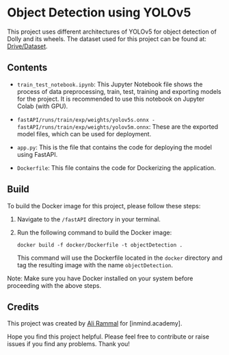 # Object Detection using YOLOv5

This project uses different architectures of YOLOv5 for object detection of Dolly and its wheels. The dataset used for this project can be found at: [Drive/Dataset](https://drive.google.com/drive/folders/1lZOZFiL8jLFaShl1D616N3HCKCvWhjwS?usp=sharing).

## Contents

- `train_test_notebook.ipynb`: This Jupyter Notebook file shows the process of data preprocessing, train, test, training and exporting models for the project. It is recommended to use this notebook on Jupyter Colab (with GPU).

- `fastAPI/runs/train/exp/weights/yolov5s.onnx - fastAPI/runs/train/exp/weights/yolov5m.onnx`: These are the exported model files, which can be used for deployment.

- `app.py`: This is the file that contains the code for deploying the model using FastAPI.

- `Dockerfile`: This file contains the code for Dockerizing the application.

## Build

To build the Docker image for this project, please follow these steps:

1. Navigate to the `/fastAPI` directory in your terminal.
2. Run the following command to build the Docker image:

   ```docker build -f docker/Dockerfile -t objectDetection .```

   This command will use the Dockerfile located in the `docker` directory and tag the resulting image with the name `objectDetection`.

Note: Make sure you have Docker installed on your system before proceeding with the above steps.

## Credits

This project was created by [Ali Rammal](https://github.com/rammalali) for [inmind.academy].

Hope you find this project helpful. Please feel free to contribute or raise issues if you find any problems. Thank you! 
